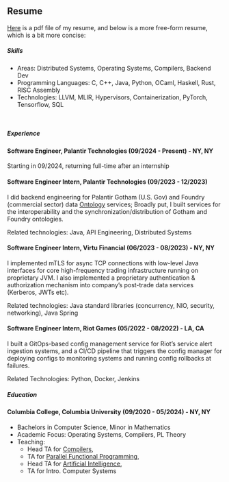 ## Resume
[Here](resume/chris_yoon.pdf) is a pdf file of my resume,
and below is a more free-form resume, which is a bit more concise:

##### Skills
- Areas: Distributed Systems, Operating Systems, Compilers, Backend Dev
- Programming Languages: C, C++, Java, Python, OCaml, Haskell, Rust, RISC Assembly
- Technologies: LLVM, MLIR, Hypervisors, Containerization, PyTorch, Tensorflow, SQL

&nbsp;

##### Experience
#### Software Engineer, Palantir Technologies (09/2024 - Present) - NY, NY

Starting in 09/2024, returning full-time after an internship

#### Software Engineer Intern, Palantir Technologies (09/2023 - 12/2023)
I did backend engineering for Palantir Gotham (U.S. Gov) and Foundry (commercial sector) data [Ontology]("https://www.palantir.com/docs/foundry/ontology/overview/") services;
Broadly put, I built services for the interoperability and the synchronization/distribution of Gotham and Foundry ontologies.

Related technologies: Java, API Engineering, Distributed Systems

#### Software Engineer Intern, Virtu Financial (06/2023 - 08/2023) - NY, NY
I implemented mTLS for async TCP connections with low-level Java interfaces for core high-frequency trading infrastructure running on proprietary JVM.
I also implemented a proprietary authentication & authorization mechanism into company’s post-trade data services (Kerberos, JWTs etc).

Related technologies: Java standard libraries (concurrency, NIO, security, networking), Java Spring

#### Software Engineer Intern, Riot Games (05/2022 - 08/2022) - LA, CA
I built a GitOps-based config management service for Riot’s service alert ingestion systems,
and a CI/CD pipeline that triggers the config manager for deploying configs to monitoring systems
and running config rollbacks at failures.

Related Technologies: Python, Docker, Jenkins

##### Education 
#### Columbia College, Columbia University (09/2020 - 05/2024) - NY, NY
- Bachelors in Computer Science, Minor in Mathematics
- Academic Focus: Operating Systems, Compilers, PL Theory
- Teaching: 
  * Head TA for [Compilers]("https://verigu.github.io/4115Spring2024/"),
  * TA for [Parallel Functional Programming]("https://www.cs.columbia.edu/~sedwards/classes/2022/4995-fall/index.html"),
  * Head TA for [Artificial Intelligence]("https://tonydear.com/teaching/coms4701"),
  * TA for Intro. Computer Systems
